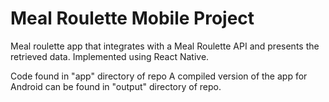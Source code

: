 # Meal Roulette Mobile Project

Meal roulette app that integrates with a Meal Roulette API and presents the retrieved data. Implemented using React Native.

Code found in "app" directory of repo
A compiled version of the app for Android can be found in "output" directory of repo.
